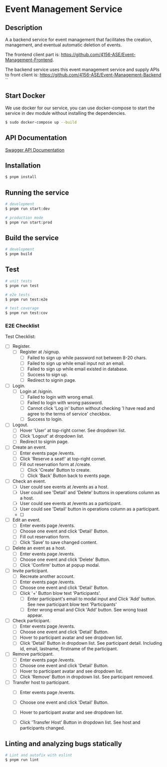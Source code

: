# Event Management Service
## Description

A a backend service for event management that facilitates the creation, management, and eventual automatic deletion of events.

The frontend client part is: https://github.com/4156-ASE/Event-Management-Frontend.

The backend service uses this event management service and supply APIs to front client is: https://github.com/4156-ASE/Event-Management-Backend
\``
## Start Docker
We use docker for our service, you can use docker-compose to start the service in dev module without installing the dependencies.

```bash
$ sudo docker-compose up --build

```


## API Documentation

[Swagger API Documentation](https://app.swaggerhub.com/apis-docs/dearalina/4156-Project/1.0.0)

## Installation

```bash
$ pnpm install
```

## Running the service

```bash
# development
$ pnpm run start:dev

# production mode
$ pnpm run start:prod
```

## Build the service

```bash
# development
$ pnpm build
```

## Test

```bash
# unit tests
$ pnpm run test

# e2e tests
$ pnpm run test:e2e

# test coverage
$ pnpm run test:cov
```

### E2E Checklist
Test Checklist:

- [ ] Register.
  - [ ] Register at /signup.
    - [ ] Failed to sign up while password not between 8-20 chars.
    - [ ] Failed to sign up while email input not an email. 
    - [ ] Failed to sign up while email existed in database.
    - [ ] Success to sign up.
    - [ ] Redirect to signin page.
- [ ] Login.
  - [ ] Login at /signin.
    - [ ] Failed to login with wrong email.
    - [ ] Failed to login with wrong password.
    - [ ] Cannot click 'Log in' button without checking 'I have read and agree to the terms of service' checkbox.
    - [ ] Success to login.
- [ ] Logout.
  - [ ] Hover 'User' at top-right corner. See dropdown list.
  - [ ] Click 'Logout' at dropdown list.
  - [ ] Redirect to signin page.
- [ ] Create an event.
  - [ ] Enter events page /events.
  - [ ] Click 'Reserve a seat!' at top-right cornet.
  - [ ] Fill out reservation form at /create.
    - [ ] Click 'Create' Button to create.
    - [ ] Click 'Back' Button back to events page.
- [ ] Check an event.
  - [ ] User could see events at /events as a host.
  - [ ] User could see 'Detail' and 'Delete' buttons in operations column as a host.
  - [ ] User could see events at /events as a participant.
  - [ ] User could see 'Detail' button in operations column as a participant.
  - [ ] 
- [ ] Edit an event.
  - [ ] Enter events page /events.
  - [ ] Choose one event and click 'Detail' Button.
  - [ ] Fill out reservation form.
  - [ ] Click 'Save' to save changed content.
- [ ] Delete an event as a host.
  - [ ] Enter events page /events.
  - [ ] Choose one event and click 'Delete' Button.
  - [ ] Click 'Confirm' button at popup modal.
- [ ] Invite participant.
  - [ ] Recreate another account.
  - [ ] Enter events page /events.
  - [ ] Choose one event and click 'Detail' Button.
  - [ ] Click '+' Button blow text 'Participants'.
    - [ ] Enter participant's email to modal input and Click 'Add' button. See new participant blow text 'Participants'
    - [ ] Enter wrong email and Click 'Add' button. See wrong toast appear.
- [ ] Check participant.
  - [ ] Enter events page /events.
  - [ ] Choose one event and click 'Detail' Button.
  - [ ] Hover to participant avatar and see dropdown list.
  - [ ] Click 'Detail' Button in dropdown list. See participant detail. Including id, email, lastname, firstname of the participant.
- [ ] Remove participant.
  - [ ] Enter events page /events.
  - [ ] Choose one event and click 'Detail' Button.
  - [ ] Hover to participant avatar and see dropdown list.
  - [ ] Click 'Remove' Button in dropdown list. See participant removed.
- [ ] Transfer host to participant.
  - [ ] Enter events page /events.
  - [ ] Choose one event and click 'Detail' Button.
  - [ ] Hover to participant avatar and see dropdown list.
  - [ ] Click 'Transfer Host' Button in dropdown list. See host and participants changed.



## Linting and analyzing bugs statically

```bash
# Lint and autofix with eslint
$ pnpm run lint

```


